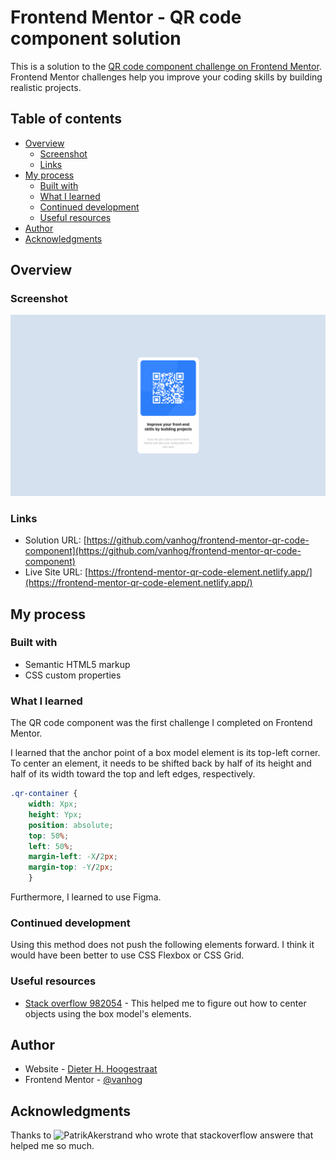 # Frontend Mentor - QR code component solution

This is a solution to the [QR code component challenge on Frontend Mentor](https://www.frontendmentor.io/challenges/qr-code-component-iux_sIO_H). Frontend Mentor challenges help you improve your coding skills by building realistic projects. 

## Table of contents

- [Overview](#overview)
  - [Screenshot](#screenshot)
  - [Links](#links)
- [My process](#my-process)
  - [Built with](#built-with)
  - [What I learned](#what-i-learned)
  - [Continued development](#continued-development)
  - [Useful resources](#useful-resources)
- [Author](#author)
- [Acknowledgments](#acknowledgments)


## Overview

### Screenshot

![Screenshot of Challege](./images/screenshot.png)

### Links

- Solution URL: [https://github.com/vanhog/frontend-mentor-qr-code-component](https://github.com/vanhog/frontend-mentor-qr-code-component)
- Live Site URL: [https://frontend-mentor-qr-code-element.netlify.app/](https://frontend-mentor-qr-code-element.netlify.app/)

## My process

### Built with

- Semantic HTML5 markup
- CSS custom properties

### What I learned

The QR code component was the first challenge I completed on Frontend Mentor.

I learned that the anchor point of a box model element is its top-left corner. To center an element, it needs to be shifted back by half of its height and half of its width toward the top and left edges, respectively.

```css
.qr-container {
    width: Xpx;
    height: Ypx;
    position: absolute;
    top: 50%;
    left: 50%;
    margin-left: -X/2px;
    margin-top: -Y/2px;
    }
```
Furthermore, I learned to use Figma.

### Continued development

Using this method does not push the following elements forward. I think it would have been better to use CSS Flexbox or CSS Grid.

### Useful resources

- [Stack overflow 982054](https://stackoverflow.com/questions/982054/how-to-center-an-element-in-the-middle-of-the-browser-window) - This helped me to figure out how to center objects using the box model's elements.

## Author

- Website - [Dieter H. Hoogestraat](https://www.hoogestraat.com)
- Frontend Mentor - [@vanhog](https://www.frontendmentor.io/profile/vanhog)

## Acknowledgments

Thanks to ![PatrikAkerstrand](https://stackoverflow.com/users/101811/patrikakerstrand) who wrote that stackoverflow answere that helped me so much.
